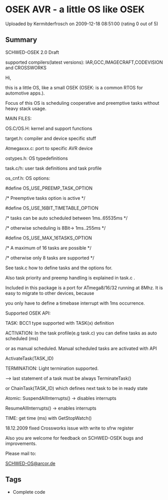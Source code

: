 # OSEK AVR - a little OS like OSEK

Uploaded by Kermitderfrosch on 2009-12-18 08:51:00 (rating 0 out of 5)

## Summary

SCHWED-OSEK 2.0 Draft  

supported compilers(latest versions): IAR,GCC,IMAGECRAFT,CODEVISION and CROSSWORKS


Hi,  

this is a little OS, like a small OSEK (OSEK: is a common RTOS for automotive apps.).


Focus of this OS is scheduling cooperative and preemptive tasks without heavy stack usage.


MAIN FILES:


OS.C/OS.H: kernel and support functions  

target.h: compiler and device specific stuff  

Atmegaxxx.c: port to specific AVR device  

ostypes.h: OS typedefinitions  

task.c/h: user task definitions and task profile  

os\_cnf.h: OS options:  

 #define OS\_USE\_PREEMP\_TASK\_OPTION  

 /* Preemptive tasks option is active */


 #define OS\_USE\_16BIT\_TIMETABLE\_OPTION  

 /* tasks can be auto scheduled between 1ms..65535ms */  

 /* otherwise scheduling is 8Bit-> 1ms..255ms */


 #define OS\_USE\_MAX\_16TASKS\_OPTION  

 /* A maximum of 16 tasks are possible */  

 /* otherwise only 8 tasks are supported */


See task.c how to define tasks and the options for.  

Also task priority and preemp handling is explained in task.c .  

Included in this package is a port for ATmega8/16/32 running at 8Mhz. It is easy to migrate to other devices, because  

you only have to define a timebase interrupt with 1ms occurrence.


Supported OSEK API:


TASK: BCC1 type supported with TASK(x) definition  

ACTIVATION: In the task profile(e.g task.c) you can define tasks as auto scheduled (ms)  

 or as manual scheduled. Manual scheduled tasks are activated with API  

 ActivateTask(TASK\_ID)  

TERMINATION: Light termination supported.  

 --> last statement of a task must be always TerminateTask()  

 or ChainTask(TASK\_ID) which defines next task to be in ready state


Atomic: SuspendAllInterrupts() -> disables interrupts  

 ResumeAllInterrupts() -> enables interrupts


TIME: get time (ms) with GetStopWatch()


18.12.2009 fixed Crossworks issue with write to sfrw register


 Also you are welcome for feedback on SCHWED-OSEK bugs and improvements.  

 Please mail to:


 [SCHWED-OS@arcor.de](mailto:SCHWED-OS@arcor.de)

## Tags

- Complete code
